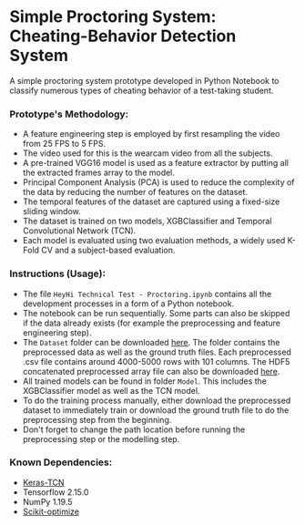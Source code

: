 # Simple Proctoring System: Cheating-Behavior Detection System

A simple proctoring system prototype developed in Python Notebook to classify numerous types of cheating behavior of a test-taking student.

### Prototype's Methodology:
- A feature engineering step is employed by first resampling the video from 25 FPS to 5 FPS.
- The video used for this is the wearcam video from all the subjects.
- A pre-trained VGG16 model is used as a feature extractor by putting all the extracted frames array to the model.
- Principal Component Analysis (PCA) is used to reduce the complexity of the data by reducing the number of features on the dataset.
- The temporal features of the dataset are captured using a fixed-size sliding window.
- The dataset is trained on two models, XGBClassifier and Temporal Convolutional Network (TCN).
- Each model is evaluated using two evaluation methods, a widely used K-Fold CV and a subject-based evaluation.

### Instructions (Usage):
- The file ```HeyHi Technical Test - Proctoring.ipynb``` contains all the development processes in a form of a Python notebook.
- The notebook can be run sequentially. Some parts can also be skipped if the data already exists (for example the preprocessing and feature engineering step).
- The ```Dataset``` folder can be downloaded [here](https://drive.google.com/file/d/1R95_hheYAhnh_k9MOoWguakgOTCenNCn/view?usp=sharing). The folder contains the preprocessed data as well as the ground truth files. Each preprocessed .csv file contains around 4000-5000 rows with 101 columns. The HDF5 concatenated preprocessed array file can also be downloaded [here](https://drive.google.com/file/d/1WhguzGLmDcCU8kiFWe9c-s8T1D-EtSGf/view?usp=sharing).
- All trained models can be found in folder ```Model```. This includes the XGBClassifier model as well as the TCN model.
- To do the training process manually, either download the preprocessed dataset to immediately train or download the ground truth file to do the preprocessing step from the beginning.
- Don't forget to change the path location before running the preprocessing step or the modelling step.

### Known Dependencies:
- [Keras-TCN](https://pypi.org/project/keras-tcn/2.9.3/)
- Tensorflow 2.15.0
- NumPy 1.19.5
- [Scikit-optimize](https://scikit-optimize.github.io/stable/)
